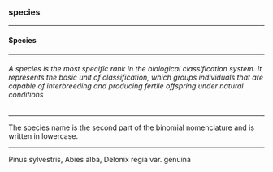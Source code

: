 ### species



------
#### Species



------
###### A species is the most specific rank in the biological classification system. It represents the basic unit of classification, which groups individuals that are capable of interbreeding and producing fertile offspring under natural conditions



------
The species name is the second part of the binomial nomenclature and is written in lowercase.



------
Pinus sylvestris, Abies alba, Delonix regia var. genuina